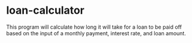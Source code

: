 # loan-calculator
This program will calculate how long it will take for a loan to be paid off based on the input of a monthly payment, interest rate, and loan amount.
